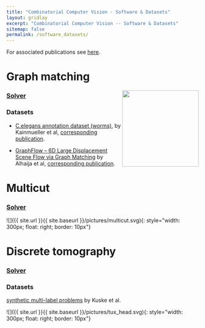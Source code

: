 ```yaml
---
title: "Combinatorial Computer Vision - Software & Datasets"
layout: gridlay
excerpt: "Combinatorial Computer Vision -- Software & Datasets"
sitemap: false
permalink: /software_datasets/
---
```


For associated publications see [here](../publications).

# Graph matching

<img align="right" height="200" src="{{ site.url }}{{ site.baseurl }}/pictures/house_graph_matching.jpg)">

### [Solver](https://github.com/pawelswoboda/LP_MP-QAP)

### Datasets

* [C.elegans annotation dataset (worms)](https://datarep.app.ist.ac.at/57/1/wormMatchingProblems.zip), 
by Kainmueller et al, [corresponding publication](http://dx.doi.org/10.1007/978-3-319-10404-1_11).

* [GraphFlow – 6D Large Displacement Scene Flow via Graph Matching](https://datarep.app.ist.ac.at/id/eprint/82) by Alhaija et al, [corresponding publication](https://link.springer.com/chapter/10.1007/978-3-319-24947-6_23).


# Multicut

### [Solver](https://github.com/pawelswoboda/LP_MP-Cut)

![]({{ site.url }}{{ site.baseurl }}/pictures/multicut.svg){: style="width: 300px; float: right; border: 10px"}


# Discrete tomography

### [Solver](https://github.com/pawelswoboda/LP_MP-Discrete-tomography)

### Datasets

[synthetic multi-label problems](https://datarep.app.ist.ac.at/46/1/discrete_tomography_synthetic.zip)
by Kuske et al.

![]({{ site.url }}{{ site.baseurl }}/pictures/tux_head.svg){: style="width: 300px; float: right; border: 10px"}
